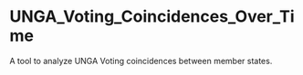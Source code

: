 # UNGA_Voting_Coincidences_Over_Time
A tool to analyze UNGA Voting coincidences between member states.
